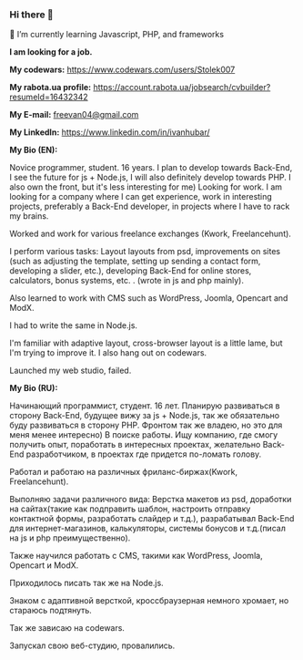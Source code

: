 ### Hi there 👋

🌱 I’m currently learning Javascript, PHP, and frameworks

**I am looking for a job.**

**My codewars:** https://www.codewars.com/users/Stolek007

**My rabota.ua profile:** https://account.rabota.ua/jobsearch/cvbuilder?resumeId=16432342

**My E-mail:** freevan04@gmail.com

**My LinkedIn:** https://www.linkedin.com/in/ivanhubar/

**My Bio (EN):** 

Novice programmer, student. 16 years. I plan to develop towards Back-End, I see the future for js + Node.js, I will also definitely develop towards PHP. I also own the front, but it's less interesting for me) Looking for work. I am looking for a company where I can get experience, work in interesting projects, preferably a Back-End developer, in projects where I have to rack my brains.

Worked and work for various freelance exchanges (Kwork, Freelancehunt).

I perform various tasks: Layout layouts from psd, improvements on sites (such as adjusting the template, setting up sending a contact form, developing a slider, etc.), developing Back-End for online stores, calculators, bonus systems, etc. . (wrote in js and php mainly).

Also learned to work with CMS such as WordPress, Joomla, Opencart and ModX.

I had to write the same in Node.js.

I'm familiar with adaptive layout, cross-browser layout is a little lame, but I'm trying to improve it.
I also hang out on codewars.

Launched my web studio, failed.



**My Bio (RU):**

Начинающий программист, студент. 16 лет. Планирую развиваться в сторону Back-End, будущее вижу за js + Node.js, так же обязательно буду развиваться в сторону PHP. Фронтом так же владею, но это для меня менее интересно) В поиске работы. Ищу компанию, где смогу получить опыт, поработать в интересных проектах, желательно Back-End разработчиком, в проектах где придется по-ломать голову.

Работал и работаю на различных фриланс-биржах(Kwork, Freelancehunt).

Выполняю задачи различного вида: Верстка макетов из psd, доработки на сайтах(такие как подправить шаблон, настроить отправку контактной формы, разработать слайдер и т.д.), разрабатывал Back-End для интернет-магазинов, калькуляторы, системы бонусов и т.д.(писал на js и php преимущественно).

Также научился работать с CMS, такими как WordPress, Joomla, Opencart и ModX.

Приходилось писать так же на Node.js.

Знаком с адаптивной версткой, кроссбраузерная немного хромает, но стараюсь подтянуть.

Так же зависаю на codewars.

Запускал свою веб-студию, провалились.

